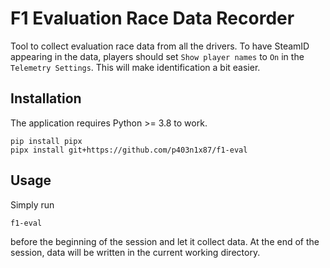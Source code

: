 # F1 Evaluation Race Data Recorder

Tool to collect evaluation race data from all the drivers. To have SteamID
appearing in the data, players should set `Show player names` to `On` in the
`Telemetry Settings`. This will make identification a bit easier.


## Installation

The application requires Python >= 3.8 to work.

~~~
pip install pipx
pipx install git+https://github.com/p403n1x87/f1-eval
~~~

## Usage

Simply run 

~~~
f1-eval
~~~

before the beginning of the session and let it collect data. At the end of the
session, data will be written in the current working directory.
